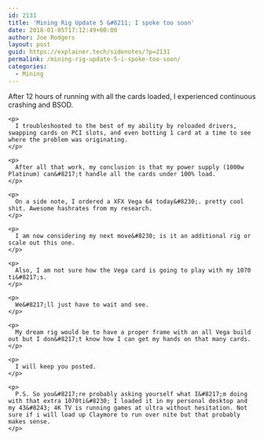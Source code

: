 ```yaml
---
id: 2131
title: 'Mining Rig Update 5 &#8211; I spoke too soon'
date: 2018-01-05T17:12:49+00:00
author: Joe Rodgers
layout: post
guid: https://explainer.tech/sidenotes/?p=2131
permalink: /mining-rig-update-5-i-spoke-too-soon/
categories:
  - Mining
---
```

<div class="body">
  <div class="posthaven-post-body">
    <p>
      After 12 hours of running with all the cards loaded, I experienced continuous crashing and BSOD.
    </p>
    
    <p>
      I troubleshooted to the best of my ability by reloaded drivers, swapping cards on PCI slots, and even botting 1 card at a time to see where the problem was originating.
    </p>
    
    <p>
      After all that work, my conclusion is that my power supply (1000w Platinum) can&#8217;t handle all the cards under 100% load.
    </p>
    
    <p>
      On a side note, I ordered a XFX Vega 64 today&#8230;. pretty cool shit. Awesome hashrates from my research.
    </p>
    
    <p>
      I am now considering my next move&#8230; is it an additional rig or scale out this one.
    </p>
    
    <p>
      Also, I am not sure how the Vega card is going to play with my 1070 ti&#8217;s.
    </p>
    
    <p>
      We&#8217;ll just have to wait and see.
    </p>
    
    <p>
      My dream rig would be to have a proper frame with an all Vega build out but I don&#8217;t know how I can get my hands on that many cards.
    </p>
    
    <p>
      I will keep you posted.
    </p>
    
    <p>
      P.S. So you&#8217;re probably asking yourself what I&#8217;m doing with that extra 1070ti&#8230; I loaded it in my personal desktop and my 43&#8243; 4K TV is running games at ultra without hesitation. Not sure if i will load up Claymore to run over nite but that probably makes sense.
    </p>
  </div>
</div>